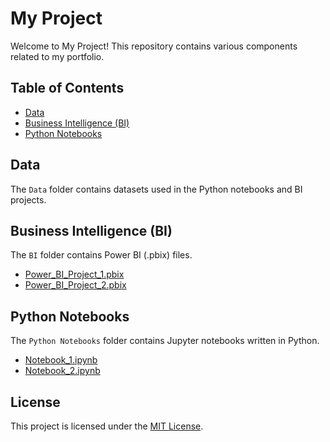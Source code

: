 # My Project

Welcome to My Project! This repository contains various components related to my portfolio.

## Table of Contents

- [Data](#data)
- [Business Intelligence (BI)](#business-intelligence-bi)
- [Python Notebooks](#python-notebooks)

## Data

The `Data` folder contains datasets used in the Python notebooks and BI projects.

## Business Intelligence (BI)

The `BI` folder contains Power BI (.pbix) files.

- [Power_BI_Project_1.pbix](BI/Power_BI_Project_1.pbix)
- [Power_BI_Project_2.pbix](BI/Power_BI_Project_2.pbix)

## Python Notebooks

The `Python Notebooks` folder contains Jupyter notebooks written in Python.

- [Notebook_1.ipynb](Python%20Notebooks/Notebook_1.ipynb)
- [Notebook_2.ipynb](Python%20Notebooks/Notebook_2.ipynb)

## License

This project is licensed under the [MIT License](LICENSE.txt).

